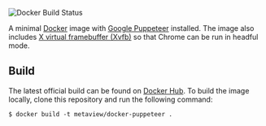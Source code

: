 ![Docker Build Status](https://img.shields.io/docker/build/metaview/puppeteer.svg?style=flat-square)

A minimal [Docker](https://www.docker.com/) image with [Google Puppeteer](https://developers.google.com/web/tools/puppeteer/) installed. The image also includes [X virtual framebuffer (Xvfb)](https://en.wikipedia.org/wiki/Xvfb) so that Chrome can be run in headful mode.

## Build

The latest official build can be found on [Docker Hub](https://cloud.docker.com/repository/docker/metaview/puppeteer/). To build the image locally, clone this repository and run the following command:

```shell
$ docker build -t metaview/docker-puppeteer .
```
